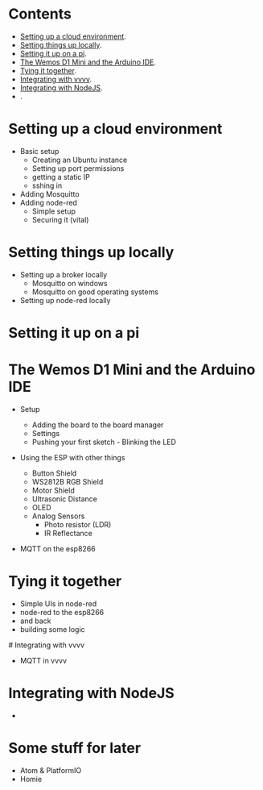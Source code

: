 # Contents

+ [Setting up a cloud environment](#001).
+ [Setting things up locally](#002).
+ [Setting it up on a pi](#003).
+ [The Wemos D1 Mini and the Arduino IDE](#004).
+ [Tying it together](#005).
+ [Integrating with vvvv](#00).
+ [Integrating with NodeJS](#00).
+ [](#00).

# [](#001)Setting up a cloud environment
+ Basic setup
  + Creating an Ubuntu instance
  + Setting up port permissions
  + getting a static IP
  + sshing in
+ Adding Mosquitto
+ Adding node-red
  + Simple setup
  + Securing it (vital)

# [](#002)Setting things up locally
+ Setting up a broker locally
  + Mosquitto on windows
  + Mosquitto on good operating systems
+ Setting up node-red locally

# [](#003)Setting it up on a pi

# [](#004)The Wemos D1 Mini and the Arduino IDE
+ Setup
  + Adding the board to the board manager
  + Settings
  + Pushing your first sketch - Blinking the LED
+ Using the ESP with other things
  + Button Shield
  + WS2812B RGB Shield
  + Motor Shield
  + Ultrasonic Distance
  + OLED
  + Analog Sensors
    + Photo resistor (LDR)
    + IR Reflectance

+ MQTT on the esp8266

# [](#005)Tying it together
+ Simple UIs in node-red
+ node-red to the esp8266
+ and back
+ building some logic

#[](#006) Integrating with vvvv
+ MQTT in vvvv

# [](#007)Integrating with NodeJS
+  

# Some stuff for later
+ Atom & PlatformIO
+ Homie



<!---

Homie
https://git.io/homieiot
https://github.com/marvinroger/homie/tree/master

homie for node-red
https://github.com/marvinroger/node-red-contrib-homie

homie for esp8266
http://marvinroger.github.io/homie-esp8266/
http://marvinroger.github.io/homie-esp8266/stable/

esp8266 file system
http://esp8266.github.io/Arduino/versions/2.3.0/doc/filesystem.html#uploading-files-to-file-system
http://docs.platformio.org/en/latest/platforms/espressif8266.html#uploading-files-to-file-system-spiffs

# Wemos
motor https://github.com/wemos/WEMOS_Motor_Shield_Arduino_Library

# Services

-->
